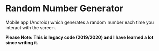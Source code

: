 # Random Number Generator
Mobile app (Android) which generates a random number each time you interact with the screen.

**Please Note: This is legacy code (2019/2020) and I have learned a lot since writing it.**
